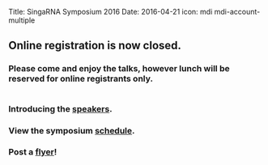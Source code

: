 Title: SingaRNA Symposium 2016
Date: 2016-04-21
icon: mdi mdi-account-multiple

<!--## Click [**here**](http://goo.gl/forms/0awa0rCjGbMxPWBI3) to register.//-->
## Online registration is now closed. 
### Please come and enjoy the talks, however lunch will be reserved for online registrants only.

<div class="row">
  <div class="6u">

<section>
<a href="SG-RNA_flyerv7.pdf" class="image feature"><img src="flyerv7.png" alt="" /></a>
</section>

  </div>


### Introducing the [**speakers**](Speaker_profilesv6.pdf).

### View the symposium [**schedule**](schedulev7.pdf).

### Post a [**flyer**](SG-RNA_flyerv7.pdf)!
